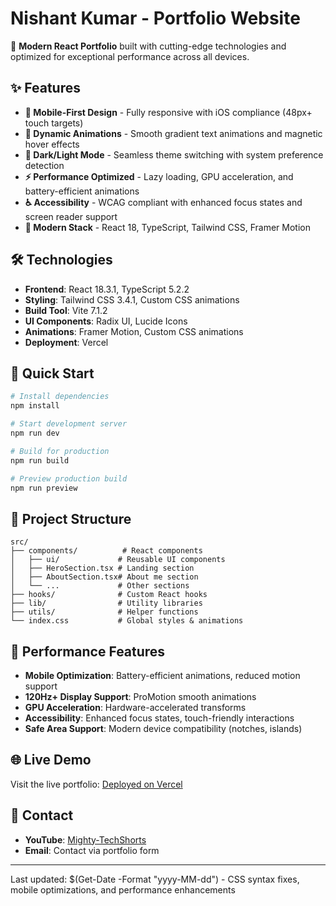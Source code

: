 # Nishant Kumar - Portfolio Website

🚀 **Modern React Portfolio** built with cutting-edge technologies and optimized for exceptional performance across all devices.

## ✨ Features

- **📱 Mobile-First Design** - Fully responsive with iOS compliance (48px+ touch targets)
- **🎨 Dynamic Animations** - Smooth gradient text animations and magnetic hover effects
- **🌙 Dark/Light Mode** - Seamless theme switching with system preference detection
- **⚡ Performance Optimized** - Lazy loading, GPU acceleration, and battery-efficient animations
- **♿ Accessibility** - WCAG compliant with enhanced focus states and screen reader support
- **🔧 Modern Stack** - React 18, TypeScript, Tailwind CSS, Framer Motion

## 🛠️ Technologies

- **Frontend**: React 18.3.1, TypeScript 5.2.2
- **Styling**: Tailwind CSS 3.4.1, Custom CSS animations
- **Build Tool**: Vite 7.1.2
- **UI Components**: Radix UI, Lucide Icons
- **Animations**: Framer Motion, Custom CSS animations
- **Deployment**: Vercel

## 🚀 Quick Start

```bash
# Install dependencies
npm install

# Start development server
npm run dev

# Build for production
npm run build

# Preview production build
npm run preview
```

## 📁 Project Structure

```text
src/
├── components/          # React components
│   ├── ui/             # Reusable UI components
│   ├── HeroSection.tsx # Landing section
│   ├── AboutSection.tsx# About me section
│   └── ...             # Other sections
├── hooks/              # Custom React hooks
├── lib/                # Utility libraries
├── utils/              # Helper functions
└── index.css           # Global styles & animations
```

## 🎯 Performance Features

- **Mobile Optimization**: Battery-efficient animations, reduced motion support
- **120Hz+ Display Support**: ProMotion smooth animations
- **GPU Acceleration**: Hardware-accelerated transforms
- **Accessibility**: Enhanced focus states, touch-friendly interactions
- **Safe Area Support**: Modern device compatibility (notches, islands)

## 🌐 Live Demo

Visit the live portfolio: [Deployed on Vercel](https://your-vercel-url.vercel.app)

## 📧 Contact

- **YouTube**: [Mighty-TechShorts](https://www.youtube.com/@Mighty-TechShorts)
- **Email**: Contact via portfolio form

---

Last updated: $(Get-Date -Format "yyyy-MM-dd") - CSS syntax fixes, mobile optimizations, and performance enhancements
